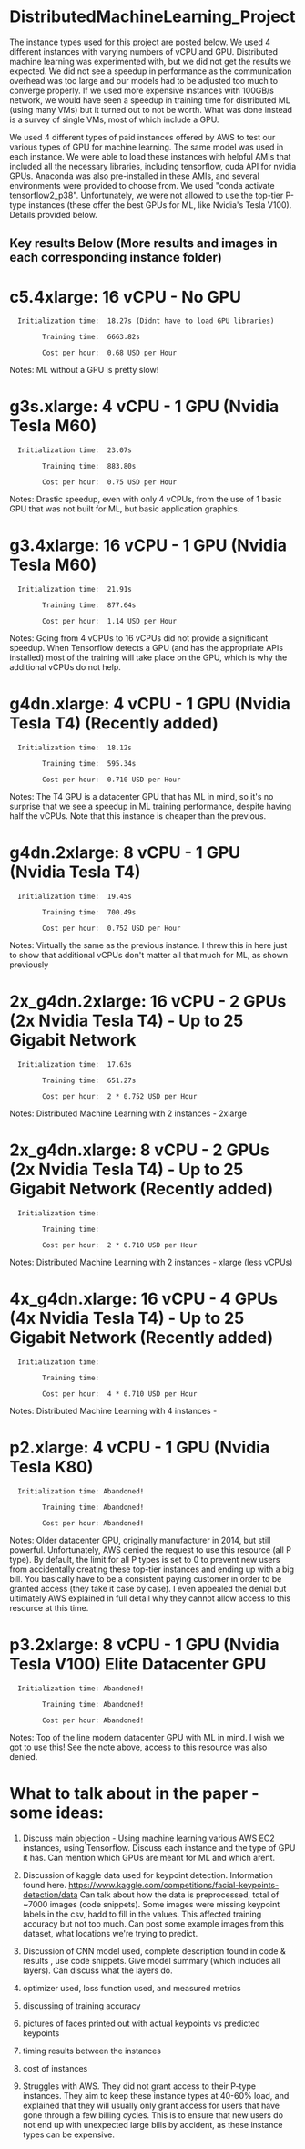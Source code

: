 # DistributedMachineLearning_Project

The instance types used for this project are posted below. We used 4 different instances with varying numbers of vCPU and GPU. 
Distributed machine learning was experimented with, but we did not get the results we expected. We did not see a speedup in performance as the communication overhead was too large and our models had to be adjusted too much to converge properly. If we used more expensive instances with 100GB/s network, we would have seen a speedup in training time for distributed ML (using many VMs) but it turned out to not be worth. What was done instead is a survey of single VMs, most of which include a GPU.

We used 4 different types of paid instances offered by AWS to test our various types of GPU for machine learning. 
The same model was used in each instance. 
We were able to load these instances with helpful AMIs that included all the necessary libraries, 
including tensorflow, cuda API for nvidia GPUs. 
Anaconda was also pre-installed in these AMIs, and several environments were provided to choose from. 
We used "conda activate tensorflow2_p38".
Unfortunately, we were not allowed to use the top-tier P-type instances (these offer the best GPUs for ML, 
like Nvidia's Tesla V100). 
Details provided below.

## Key results Below (More results and images in each corresponding instance folder)

# c5.4xlarge:  16 vCPU - No GPU

      Initialization time:  18.27s (Didnt have to load GPU libraries)

            Training time:  6663.82s

            Cost per hour:  0.68 USD per Hour

Notes: ML without a GPU is pretty slow!



# g3s.xlarge:  4 vCPU - 1 GPU (Nvidia Tesla M60)

      Initialization time:  23.07s

            Training time:  883.80s

            Cost per hour:  0.75 USD per Hour

Notes: Drastic speedup, even with only 4 vCPUs, from the use of 1 basic GPU that was not built for ML, 
but basic application graphics.



# g3.4xlarge:  16 vCPU - 1 GPU (Nvidia Tesla M60)

      Initialization time:  21.91s

            Training time:  877.64s   

            Cost per hour:  1.14 USD per Hour

Notes: Going from 4 vCPUs to 16 vCPUs did not provide a significant speedup. 
When Tensorflow detects a GPU (and has the appropriate APIs installed) most of the training will take place on the GPU, which is why the additional vCPUs do not help.



# g4dn.xlarge:  4 vCPU - 1 GPU (Nvidia Tesla T4) (Recently added)

      Initialization time:  18.12s

            Training time:  595.34s

            Cost per hour:  0.710 USD per Hour

Notes: The T4 GPU is a datacenter GPU that has ML in mind,
so it's no surprise that we see a speedup in ML training performance, 
despite having half the vCPUs. Note that this instance is cheaper than the previous.



# g4dn.2xlarge:  8 vCPU - 1 GPU (Nvidia Tesla T4)

      Initialization time:  19.45s

            Training time:  700.49s

            Cost per hour:  0.752 USD per Hour

Notes: Virtually the same as the previous instance. I threw this in here just to show that additional 
vCPUs don't matter all that much for ML, as shown previously



# 2x_g4dn.2xlarge:  16 vCPU - 2 GPUs (2x Nvidia Tesla T4) - Up to 25 Gigabit Network

      Initialization time:  17.63s

            Training time:  651.27s

            Cost per hour:  2 * 0.752 USD per Hour

Notes: Distributed Machine Learning with 2 instances - 2xlarge



# 2x_g4dn.xlarge:  8 vCPU - 2 GPUs (2x Nvidia Tesla T4) - Up to 25 Gigabit Network (Recently added)

      Initialization time:  

            Training time:  

            Cost per hour:  2 * 0.710 USD per Hour

Notes: Distributed Machine Learning with 2 instances - xlarge (less vCPUs)



# 4x_g4dn.xlarge:  16 vCPU - 4 GPUs (4x Nvidia Tesla T4) - Up to 25 Gigabit Network (Recently added)

      Initialization time:  

            Training time:  

            Cost per hour:  4 * 0.710 USD per Hour

Notes: Distributed Machine Learning with 4 instances - 



# p2.xlarge:  4 vCPU - 1 GPU (Nvidia Tesla K80) 

      Initialization time: Abandoned!

            Training time: Abandoned!

            Cost per hour: Abandoned!

Notes: Older datacenter GPU, originally manufacturer in 2014, but still powerful.
Unfortunately, AWS denied the request to use this resource (all P type).
By default, the limit for all P types is set to 0 to prevent new users from accidentally creating these
top-tier instances and ending up with a big bill. You basically have to be a consistent paying customer
in order to be granted access (they take it case by case). I even appealed the denial but ultimately
AWS explained in full detail why they cannot allow access to this resource at this time.



# p3.2xlarge:  8 vCPU - 1 GPU (Nvidia Tesla V100) Elite Datacenter GPU

      Initialization time: Abandoned!

            Training time: Abandoned!

            Cost per hour: Abandoned!

Notes: Top of the line modern datacenter GPU with ML in mind. I wish we got to use this!
See the note above, access to this resource was also denied.


# What to talk about in the paper - some ideas:

1) Discuss main objection - Using machine learning various AWS EC2 instances, using Tensorflow. Discuss each instance and the type of GPU it has. Can mention which GPUs are meant for ML and which arent.

2) Discussion of kaggle data used for keypoint detection. Information found here.
https://www.kaggle.com/competitions/facial-keypoints-detection/data
Can talk about how the data is preprocessed, total of ~7000 images (code snippets). Some images were missing keypoint labels in the csv, hadd to fill in the values. This affected training accuracy but not too much. Can post some example images from this dataset, what locations we're trying to predict.

3) Discussion of CNN model used, complete description found in code & results , use code snippets. Give model summary (which includes all layers). Can discuss what the layers do.

4) optimizer used, loss function used, and measured metrics

5) discussing of training accuracy

6) pictures of faces printed out with actual keypoints vs predicted keypoints

7) timing results between the instances

8) cost of instances

9) Struggles with AWS. They did not grant access to their P-type instances. They aim to keep these instance types at 40-60%
load, and explained that they will usually only grant access for users that have gone through a few billing cycles. This is to ensure
that new users do not end up with unexpected large bills by accident, as these instance types can be expensive.
